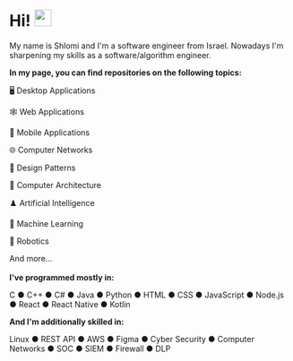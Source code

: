 # Hi! <img src="https://raw.githubusercontent.com/MartinHeinz/MartinHeinz/master/wave.gif" width="30px">

My name is Shlomi and I'm a software engineer from Israel.
Nowadays I'm sharpening my skills as a software/algorithm engineer.

**In my page, you can find repositories on the following topics:**

:desktop_computer: Desktop Applications

:spider_web: Web Applications

:iphone: Mobile Applications

:globe_with_meridians: Computer Networks

:dizzy:	Design Patterns

:minidisc: Computer Architecture

:chess_pawn: Artificial Intelligence

:mechanical_arm: Machine Learning

:robot: Robotics

And more...  
<br/>
**I've programmed mostly in:**

C ● C++ ● C# ● Java ● Python ● HTML ● CSS ● JavaScript ● Node.js ● React ● React Native ● Kotlin

**And I'm additionally skilled in:**

Linux ● REST API ● AWS ● Figma ● Cyber Security ● Computer Networks ● SOC ● SIEM ● Firewall ● DLP
